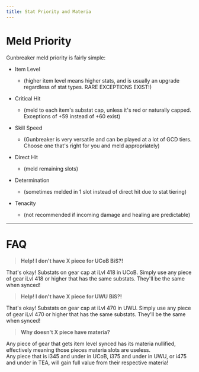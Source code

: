 ```yaml
---
title: Stat Priority and Materia
---
```

# Meld Priority
Gunbreaker meld priority is fairly simple:

- Item Level 
  - (higher item level means higher stats, and is usually an upgrade regardless of stat types. RARE EXCEPTIONS EXIST!)

- Critical Hit 
  - (meld to each item's substat cap, unless it's red or naturally capped. Exceptions of +59 instead of +60 exist) 

- Skill Speed 
  - (Gunbreaker is very versatile and can be played at a lot of GCD tiers. Choose one that's right for you and meld appropriately)

- Direct Hit 
  - (meld remaining slots) 

- Determination 
  - (sometimes melded in 1 slot instead of direct hit due to stat tiering)

- Tenacity 
  - (not recommended if incoming damage and healing are predictable)

--- 

# FAQ

> **Help! I don't have X piece for UCoB BiS?!**

That's okay! Substats on gear cap at iLvl 418 in UCoB. Simply use any piece of gear iLvl 418 or higher that has the same substats. They'll be the same when synced!

> **Help! I don't have X piece for UWU BiS?!**

That's okay! Substats on gear cap at iLvl 470 in UWU. Simply use any piece of gear iLvl 470 or higher that has the same substats. They'll be the same when synced!


> **Why doesn't X piece have materia?**

Any piece of gear that gets item level synced has its materia nullified, effectively meaning those pieces materia slots are useless.
<br>Any piece that is i345 and under in UCoB, i375 and under in UWU, or i475 and under in TEA, will gain full value from their respective materia!